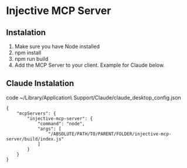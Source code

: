 # Injective MCP Server

## Instalation

1. Make sure you have Node installed
2. npm install
3. npm run build
4. Add the MCP Server to your client. Example for Claude below.

## Claude Instalation

code ~/Library/Application\ Support/Claude/claude_desktop_config.json

```
{
    "mcpServers": {
        "injective-mcp-server": {
            "command": "node",
            "args": [
                "/ABSOLUTE/PATH/TO/PARENT/FOLDER/injective-mcp-server/build/index.js"
            ]
        }
    }
}
```
